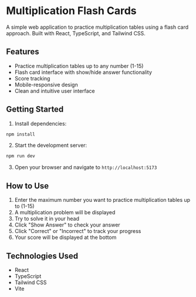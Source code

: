 # Multiplication Flash Cards

A simple web application to practice multiplication tables using a flash card approach. Built with React, TypeScript, and Tailwind CSS.

## Features

- Practice multiplication tables up to any number (1-15)
- Flash card interface with show/hide answer functionality
- Score tracking
- Mobile-responsive design
- Clean and intuitive user interface

## Getting Started

1. Install dependencies:
```bash
npm install
```

2. Start the development server:
```bash
npm run dev
```

3. Open your browser and navigate to `http://localhost:5173`

## How to Use

1. Enter the maximum number you want to practice multiplication tables up to (1-15)
2. A multiplication problem will be displayed
3. Try to solve it in your head
4. Click "Show Answer" to check your answer
5. Click "Correct" or "Incorrect" to track your progress
6. Your score will be displayed at the bottom

## Technologies Used

- React
- TypeScript
- Tailwind CSS
- Vite
